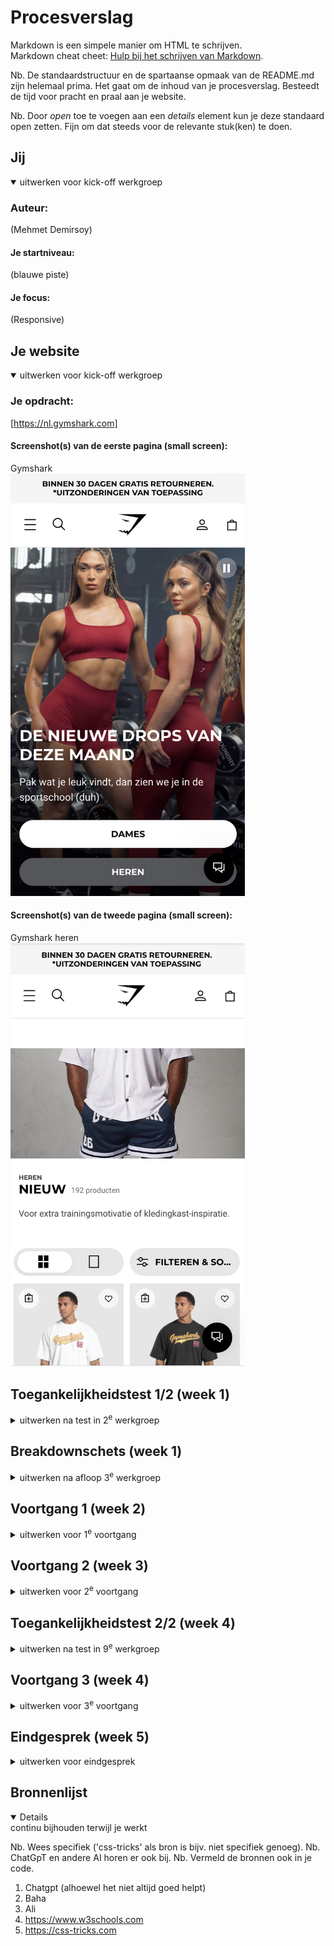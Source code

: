 # Procesverslag
Markdown is een simpele manier om HTML te schrijven.  
Markdown cheat cheet: [Hulp bij het schrijven van Markdown](https://github.com/adam-p/markdown-here/wiki/Markdown-Cheatsheet).

Nb. De standaardstructuur en de spartaanse opmaak van de README.md zijn helemaal prima. Het gaat om de inhoud van je procesverslag. Besteedt de tijd voor pracht en praal aan je website.

Nb. Door *open* toe te voegen aan een *details* element kun je deze standaard open zetten. Fijn om dat steeds voor de relevante stuk(ken) te doen.

## Jij

<details open>
  <summary>uitwerken voor kick-off werkgroep</summary>

  ### Auteur:
  (Mehmet Demirsoy)

  #### Je startniveau:
  (blauwe piste)

  #### Je focus:
  (Responsive)
 
</details>


## Je website

<details open>
  <summary>uitwerken voor kick-off werkgroep</summary>

  ### Je opdracht:
  [https://nl.gymshark.com]

  #### Screenshot(s) van de eerste pagina (small screen): 
  Gymshark  
  <img src="./readme-images/beginpagina.png" width="375px" alt="omschrijving van de pagina">

  #### Screenshot(s) van de tweede pagina (small screen):
  Gymshark heren  
  <img src="./readme-images/tweedepagina.png" width="375px" alt="omschrijving van de pagina">
 
</details>



## Toegankelijkheidstest 1/2 (week 1)

<details>
  <summary>uitwerken na test in 2<sup>e</sup> werkgroep</summary>

  ### Bevindingen
 	  De website heeft ongestructureerde HTML-code. Bij een deel is eerst de afbeelding (img) erin gecodeerd en daarna pas de alt-tekst, wat voor onduidelijkheid zorgt. Daarnaast zijn niet alle alt-teksten goed uitgelegd.
    De taal klopt niet helemaal. Het is een Nederlandse site, maar je ziet vaak Engelse woorden zoals “shop nu” en “shop now” door elkaar. Dat maakt het soms verwarrend.
	  Het valt me op dat Gymshark niet volledig focust op navigatiegemak voor mensen met een beperking. De code is niet goed geformuleerd voor schermlezers en hulpmiddelen.
	  Het kleurcontrast is op sommige plekken te laag, waardoor het lastig kan zijn om te lezen. Ze hebben ook geen dark mode, wat best essentieel is voor mensen met sensorische problemen.

</details>



## Breakdownschets (week 1)

<details>
  <summary>uitwerken na afloop 3<sup>e</sup> werkgroep</summary>

  ### de hele pagina: 
  <img src="./readme-images/Breakdown schets.pdf" width="375px" alt="breakdown van de hele pagina">

</details>





## Voortgang 1 (week 2)

<details>
  <summary>uitwerken voor 1<sup>e</sup> voortgang</summary>

  ### Stand van zaken
  hier dit ging goed & dit was lastig (neem ook screenshots op van delen van je website en code)


  ### Agenda voor meeting
  samen met je groepje opstellen

 	1. Waarom is het belangrijk om semantische tags zoals <header>, <nav>, en <footer> te gebruiken in plaats van alleen <div>?
  2. Hoe zorgen semantische tags ervoor dat een website toegankelijker wordt?
  3. Waarom is het beter om voor elke pagina een aparte CSS-file te maken in plaats van één grote file?
  4. Hoe kunnen we kleuren en fonts centraal beheren, zodat we ze eenvoudig kunnen aanpassen?



  ### Verslag van meeting
  hier na afloop snel de uitkomsten van de meeting vastleggen

	1. Structuur en Semantiek
	   Gebruik van header, nav, en footer zorgt voor een semantisch correcte structuur en overzichtelijkheid.
	2  CSS Organisatie
	   Een gescheiden stylesheet per pagina maakt onderhoud en aanpassingen eenvoudiger.
	   Het definiëren van kleuren en lettertypes in :root zorgt voor consistentie en snelle aanpassing.
	3  Code Documentatie 
     Regelmatige notities in de code zijn essentieel voor leesbaarheid en terugvinden van functionaliteiten.
	4. Positionering en Laagbeheer
	   Position creëert lagen, waardoor elementen zoals iconen over elkaar geplaatst kunnen worden voor een gelaagd ontwerp.

</details>





## Voortgang 2 (week 3)

<details>
  <summary>uitwerken voor 2<sup>e</sup> voortgang</summary>

  ### Stand van zaken
  hier dit ging goed & dit was lastig (neem ook screenshots op van delen van je website en code)


  ### Agenda voor meeting
  samen met je groepje opstellen

  1.	Hoe zorg ik ervoor dat afbeeldingen netjes binnen hun container passen zonder hun verhoudingen te verliezen?
	2.	Wat is het verschil tussen object-fit: cover en object-fit: contain, en wanneer gebruik ik welke?
	3.	Hoe gebruik ik overflow: hidden om een strak ontwerp te behouden en uitstekende delen af te snijden?
	4.	Hoe kan ik tekst eenvoudig in hoofdletters weergeven zonder mijn HTML aan te passen?
	5.	Waarom is een semantisch correcte HTML-structuur belangrijk voor toegankelijkheid, en hoe helpt dit screenreaders?
	6.	Hoe werkt de selector ul li + li, en hoe gebruik ik die voor gerichte stijlen?
	7.	Waarom is het gebruik van px soms nodig, bijvoorbeeld voor horizontale lijnen (<hr>), ondanks dat flexibele eenheden vaak beter zijn?

  ### Verslag van meeting
  hier na afloop snel de uitkomsten van de meeting vastleggen

	1. Object Positionering en Verbergen van Uitsteken
	   object-fit: cover zorgt voor een nette plaatsing van afbeeldingen in hun containers.
	   overflow: hidden snijdt uitstekende delen van afbeeldingen en elementen af om een strak design te behouden.
	2  Styling en Transformeren
	   text-transform: uppercase maakt het mogelijk om tekst eenvoudig in hoofdletters weer te geven zonder de HTML te veranderen.
	3. Semantiek en Toegankelijkheid
	   Een semantisch correcte opbouw van de HTML verbetert de toegankelijkheid, vooral voor screenreaders, door bijvoorbeeld de h2 bovenaan te houden.
	4. Navigeren in CSS Selectors
	   De selector ul li + li selecteert het broertje-element, wat handig is om elementen op elkaar te laten aansluiten zonder de eerste te stylen.
	5. Opmerkingen over HTML
	   Het gebruik van px is beperkt, maar toegestaan voor lijnen wanneer ze functioneel een horizontale lijn (hr) moeten voorstellen.

</details>





## Toegankelijkheidstest 2/2 (week 4)

<details>
  <summary>uitwerken na test in 9<sup>e</sup> werkgroep</summary>

  ### Bevindingen
  De bevindingen hieraan zijn dat er aanpassingen zijn gemaakt in de alt-teksten, want die had je hiervoor niet. Het is nu ook volledig Nederlands gecodeerd, dus niet gemixt met andere talen. Oh, en er is nu darkmodus toegevoegd!
</details>





## Voortgang 3 (week 4)

<details>
  <summary>uitwerken voor 3<sup>e</sup> voortgang</summary>

  ### Stand van zaken
  hier dit ging goed & dit was lastig (neem ook screenshots op van delen van je website en code)


  ### Agenda voor meeting
  samen met je groepje opstellen
	1.	 Waarom is het belangrijk om de <h2> bovenaan mijn code te plaatsen?
	2.	 Hoe helpt een logische semantische structuur bij toegankelijkheid voor screenreaders?
	3.	 Hoe gebruik ik z-index om ervoor te zorgen dat tekst niet verborgen raakt achter afbeeldingen?
	4.	 Wat is het verschil tussen z-index: 0 en een hogere waarde, en wanneer gebruik ik deze?
	5.	 Wat betekent het dat <a>-elementen inline zijn, en hoe beïnvloedt dat de opmaak?
	6.	 Hoe kan ik inline elementen zoals <a> combineren met blokelementen voor een consistente structuur

  ### Verslag van meeting
  hier na afloop snel de uitkomsten van de meeting vastleggen

 	1. Eerste Pagina en GitHub
	   De eerste pagina is afgerond en alle bestanden zijn opgeslagen op GitHub voor versiebeheer.
	2. Structuur van de Code
	   Door de h2 altijd bovenaan de code te plaatsen, wordt de semantische structuur verbeterd, waardoor screenreaders de belangrijkste informatie eerst lezen.
	3. Z-Index en Positionering
	   De z-index bepaalt welke elementen boven elkaar komen. Het plaatsen van z-index boven de nul zorgt ervoor dat tekst (zoals h3) altijd zichtbaar voor het plaatje blijft.
	4. Inline Elementen
		 a-elementen zijn inline, wat betekent dat ze in lijn staan met de tekst. Dit is handig om te begrijpen bij het structureren van links en teksten.
</details>





## Eindgesprek (week 5)

<details>
  <summary>uitwerken voor eindgesprek</summary>

  ### Je uitkomst - karakteristiek screenshots:
  <img src="./readme-images/Gecodeerde Begin pagina.png" width="375px" alt="gecodeerde thuis pagina">
  <img src="./readme-images/gecodeerde heren pagina.png" width="375px" alt="gecodeerde heren pagina">
Het lijkt bijna sprekend op de originele website, met hier en daar wat aanpassingen. Maar ik ben er echt heel blij mee! Ik liet het eerst aan mijn vrienden zien, en zij hadden niet eens door dat het niet de originele website was, hihi.

  


  ### Dit ging goed/Heb ik geleerd: 
  Ik heb geleerd hoe je semantisch correct moet coderen, en de basis is me nu gelukt! In het begin vond ik het best pittig en was ik soms echt van slag. Vooral omdat ik niet zo goed ben in coderen. Maar ik ben blij met hoever ik ben gekomen en dat ik nu begrijp wat de code doet en waar het naartoe leidt.

  Alhoewel ik tegen een paar obstakels ben aangelopen, heb ik ook veel kunnen oplossen dankzij de hulp van verschillende studentenassistenten, maar ook Baha, Ali en natuurlijk Sanne! Het is echt fijn om te merken dat wanneer ik mijn probleem uitleg en stap voor stap vertel wat ik aan het doen ben, ik meer zekerheid krijg over wat ik leer. Dat gaf me het gevoel dat ik echt kennis aan het opbouwen ben.

  Er zijn zoveel dingen die ik heb geleerd, zoals beter positioneren, selectoren zoals section:nth-of-type() gebruiken, begrijpen wat z-index doet, en hoe je links of tekst over een afbeelding kunt plaatsen alsof je verschillende lagen creëert. Ik heb ook variabelen gemaakt, zodat ik bijvoorbeeld een kleur die ik vaak gebruik, makkelijk kan toepassen met een eigen titel. Daarnaast heb ik inzicht gekregen waarom het belangrijk is om een logische volgorde aan te houden, zoals eerst een <h2>, dan een <p> en daarna een <img>, zodat de site toegankelijker wordt voor mensen met een beperking.

  Maar eerlijk gezegd geloof ik dat AI dit in de toekomst minder belangrijk zal maken, omdat AI-systemen dat soort problemen zelf kunnen oplossen. Maar goed, dat is een discussie die ik nu niet ga voeren, haha! ^^
 


  ### Dit was lastig/Is niet gelukt:
  ik heb geen screenshots van waar ik vast liep maar wel een foto van mezelf waar ik huil omdat het mij niet lukte om de expandable menu omlaag te krijgen <3
  (geloof me er zijn meerdere huil momenten geweest die ik niet heb vastgelegd helaas)

  <img src="./readme-images/IMG_5376.PNG" width="375px" alt="crying me">
</details>





## Bronnenlijst

<details open>
  <summary>continu bijhouden terwijl je werkt</summary>

  Nb. Wees specifiek ('css-tricks' als bron is bijv. niet specifiek genoeg). 
  Nb. ChatGpT en andere AI horen er ook bij.
  Nb. Vermeld de bronnen ook in je code.

  1. Chatgpt (alhoewel het niet altijd goed helpt)
  2. Baha
  3. Ali
  4. https://www.w3schools.com
  5. https://css-tricks.com

</details>